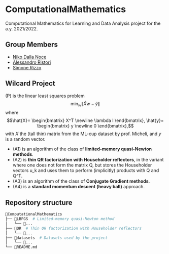 # ComputationalMathematics
Computational Mathematics for Learning and Data Analysis project for the a.y. 2021/2022.
## Group Members
- [Niko Dalla Noce](https://github.com/nikodallanoce)
- [Alessandro Ristori](https://github.com/RistoAle97)
- [Simone Rizzo](https://github.com/simone-rizzo)
## Wilcard Project
(P) is the linear least squares problem
$$\displaystyle \min_{w} \lVert \hat{X}w-\hat{y} \rVert$$
where
$$\hat{X}= \begin{bmatrix} X^T \newline \lambda I \end{bmatrix}, \hat{y}= \begin{bmatrix} y \newline 0 \end{bmatrix},$$
with $X$ the (tall thin) matrix from the ML-cup dataset by prof. Micheli, and $y$ is a random vector.
- (A1) is an algorithm of the class of **limited-memory quasi-Newton methods**.
- (A2) is **thin QR factorization with Householder reflectors**, in the variant where one does not form the matrix Q, but stores the Householder vectors u_k and uses them to perform (implicitly) products with Q and Q^T.
- (A3) is an algorithm of the class of **Conjugate Gradient methods**.
- (A4) is a **standard momentum descent (heavy ball)** approach.
## Repository structure
```bash
📂ComputationalMathematics
├── 📂LBFGS  # Limited-memory quasi-Newton method
│   └── 📄...
├── 📂QR  # Thin QR factorization with Householder reflectors
│   └── 📄...
├── 📂datasets  # Datasets used by the project
│   └── 📄...
└── 📄README.md
```
